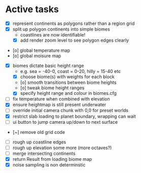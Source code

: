# Active tasks

* [X] represent continents as polygons rather than a region grid
* [X] split up polygon continents into simple biomes
	* coastlines are now identifiable!
	* [X] add render zoom level to see polygon edges clearly
* [o] global temperature map
* [o] global moisure map
* [X] biomes dictate basic height range
	* e.g. sea = -40-0, coast = 0-20, hilly = 15-40 etc
	* [X] choose biome(s) with weights for each block
	* [o] smooth transitions between biome heights
	* [o] tweak biome height ranges
	* [X] specify height range and colour in biomes.cfg
* [ ] fix temperature when combined with elevation
* [X] ensure heightmap is still present underwater
* [ ] override initial camera chunk with 0,0 for preset worlds
* [X] restrict slab loading to planet boundary, wrapping can wait
* [ ] ui button to jump camera up/down to next surface
* [~] remove old grid code
* [ ] rough up coastline edges
* [ ] rough up elevation some more (more octaves?)
* [ ] merge intersecting continents
* [X] return Result from loading biome map
* [X] noise sampling is non determinstic
